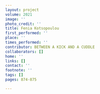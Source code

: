 ```yaml
---
layout: project
volume: 2021
image: ''
photo_credit: ''
title: Fenia Kotsopoulou
first_performed: ''
place: ''
times_performed: ''
contributor: BETWEEN A KICK AND A CUDDLE
collaborators: []
home: ''
links: []
contact: ''
footnote: ''
tags: []
pages: 874-875

---
```




